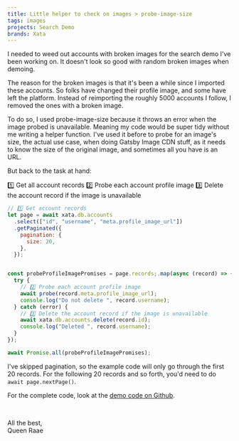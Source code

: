 ```yaml
---
title: Little helper to check on images > probe-image-size
tags: images
projects: Search Demo
brands: Xata
---
```


I needed to weed out accounts with broken images for the search demo I've been working on. It doesn't look so good with random broken images when demoing.

The reason for the broken images is that it's been a while since I imported these accounts. So folks have changed their profile image, and some have left the platform. Instead of reimporting the roughly 5000 accounts I follow, I removed the ones with a broken image.

To do so, I used probe-image-size because it throws an error when the image probed is unavailable. Meaning my code would be super tidy without me writing a helper function. I've used it before to probe for an image's size, the actual use case, when doing Gatsby Image CDN stuff, as it needs to know the size of the original image, and sometimes all you have is an URL.

But back to the task at hand:

1️⃣ Get all account records
2️⃣ Probe each account profile image
3️⃣ Delete the account record if the image is unavailable

```js
// 1️⃣ Get account records
let page = await xata.db.accounts
  .select(["id", "username", "meta.profile_image_url"])
  .getPaginated({
    pagination: {
      size: 20,
    },
  });


const probeProfileImagePromises = page.records;.map(async (record) => {
  try {
    // 2️⃣ Probe each account profile image
    await probe(record.meta.profile_image_url);
    console.log("Do not delete ", record.username);
  } catch (error) {
    // 3️⃣ Delete the account record if the image is unavailable
    await xata.db.accounts.delete(record.id);
    console.log("Deleted ", record.username);
  }
});

await Promise.all(probeProfileImagePromises);
```

I've skipped pagination, so the example code will only go through the first 20 records. For the following 20 records and so forth, you'd need to do `await page.nextPage()`.

For the complete code, look at the [demo code on Github](https://github.com/queen-raae/xata-search-three-ways-demo/blob/main/src/api/clean.js).

&nbsp;

All the best,\
Queen Raae
